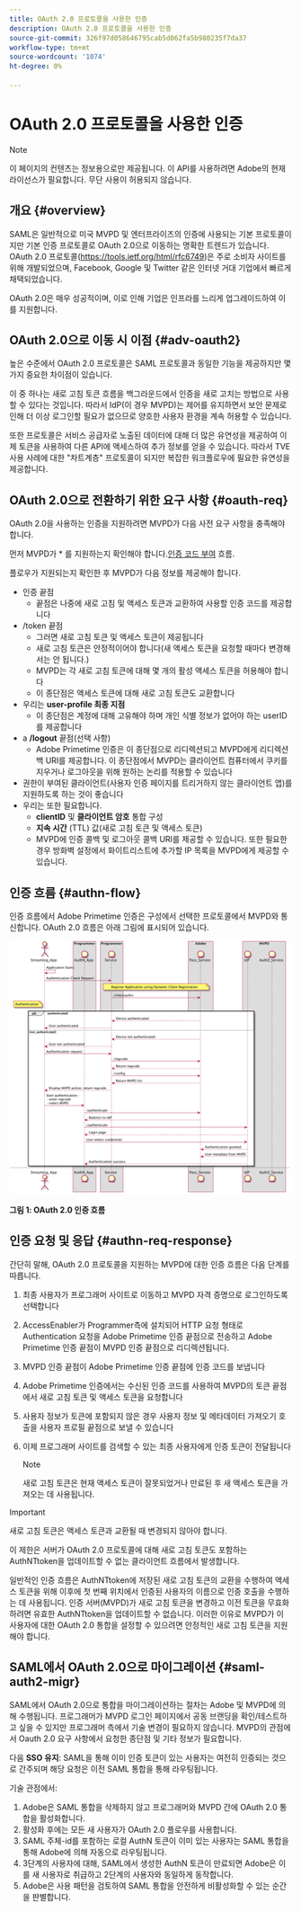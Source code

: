 ```yaml
---
title: OAuth 2.0 프로토콜을 사용한 인증
description: OAuth 2.0 프로토콜을 사용한 인증
source-git-commit: 326f97d058646795cab5d062fa5b980235f7da37
workflow-type: tm+mt
source-wordcount: '1074'
ht-degree: 0%

---
```



# OAuth 2.0 프로토콜을 사용한 인증

>[!NOTE]
>
>이 페이지의 컨텐츠는 정보용으로만 제공됩니다. 이 API를 사용하려면 Adobe의 현재 라이선스가 필요합니다. 무단 사용이 허용되지 않습니다.

## 개요 {#overview}

SAML은 일반적으로 미국 MVPD 및 엔터프라이즈의 인증에 사용되는 기본 프로토콜이지만 기본 인증 프로토콜로 OAuth 2.0으로 이동하는 명확한 트렌드가 있습니다. OAuth 2.0 프로토콜(https://tools.ietf.org/html/rfc6749)은 주로 소비자 사이트를 위해 개발되었으며, Facebook, Google 및 Twitter 같은 인터넷 거대 기업에서 빠르게 채택되었습니다.

OAuth 2.0은 매우 성공적이며, 이로 인해 기업은 인프라를 느리게 업그레이드하여 이를 지원합니다.



## OAuth 2.0으로 이동 시 이점 {#adv-oauth2}

높은 수준에서 OAuth 2.0 프로토콜은 SAML 프로토콜과 동일한 기능을 제공하지만 몇 가지 중요한 차이점이 있습니다.

이 중 하나는 새로 고침 토큰 흐름을 백그라운드에서 인증을 새로 고치는 방법으로 사용할 수 있다는 것입니다. 따라서 IdP(이 경우 MVPD)는 제어를 유지하면서 보안 문제로 인해 더 이상 로그인할 필요가 없으므로 양호한 사용자 환경을 계속 허용할 수 있습니다.

또한 프로토콜은 서비스 공급자로 노출된 데이터에 대해 더 많은 유연성을 제공하여 이제 토큰을 사용하여 다른 API에 액세스하여 추가 정보를 얻을 수 있습니다. 따라서 TVE 사용 사례에 대한 &quot;차트계층&quot; 프로토콜이 되지만 복잡한 워크플로우에 필요한 유연성을 제공합니다.





## OAuth 2.0으로 전환하기 위한 요구 사항 {#oauth-req}

OAuth 2.0을 사용하는 인증을 지원하려면 MVPD가 다음 사전 요구 사항을 충족해야 합니다.

먼저 MVPD가 * 를 지원하는지 확인해야 합니다.[인증 코드 부여](https://oauthlib.readthedocs.io/en/latest/oauth2/grants/authcode.html) 흐름.

플로우가 지원되는지 확인한 후 MVPD가 다음 정보를 제공해야 합니다.

* 인증 끝점
   * 끝점은 나중에 새로 고침 및 액세스 토큰과 교환하여 사용할 인증 코드를 제공합니다
* /token 끝점
   * 그러면 새로 고침 토큰 및 액세스 토큰이 제공됩니다
   * 새로 고침 토큰은 안정적이어야 합니다(새 액세스 토큰을 요청할 때마다 변경해서는 안 됩니다.)
   * MVPD는 각 새로 고침 토큰에 대해 몇 개의 활성 액세스 토큰을 허용해야 합니다
   * 이 종단점은 액세스 토큰에 대해 새로 고침 토큰도 교환합니다
* 우리는 **user-profile 최종 지점**
   * 이 종단점은 계정에 대해 고유해야 하며 개인 식별 정보가 없어야 하는 userID를 제공합니다
* a **/logout** 끝점(선택 사항)
   * Adobe Primetime 인증은 이 종단점으로 리디렉션되고 MVPD에게 리디렉션 백 URI를 제공합니다. 이 종단점에서 MVPD는 클라이언트 컴퓨터에서 쿠키를 지우거나 로그아웃을 위해 원하는 논리를 적용할 수 있습니다
* 권한이 부여된 클라이언트(사용자 인증 페이지를 트리거하지 않는 클라이언트 앱)를 지원하도록 하는 것이 좋습니다
* 우리는 또한 필요합니다.
   * **clientID** 및 **클라이언트 암호** 통합 구성
   * **지속 시간** (TTL) 값(새로 고침 토큰 및 액세스 토큰)
   * MVPD에 인증 콜백 및 로그아웃 콜백 URI를 제공할 수 있습니다. 또한 필요한 경우 방화벽 설정에서 화이트리스트에 추가할 IP 목록을 MVPD에게 제공할 수 있습니다.


## 인증 흐름 {#authn-flow}

인증 흐름에서 Adobe Primetime 인증은 구성에서 선택한 프로토콜에서 MVPD와 통신합니다. OAuth 2.0 흐름은 아래 그림에 표시되어 있습니다.



![구성에서 선택한 프로토콜에서 MVPD와 통신하는 Adobe 인증에서 인증 흐름을 표시하는 다이어그램입니다.](assets/authn-flow.png)

**그림 1: OAuth 2.0 인증 흐름**



## 인증 요청 및 응답 {#authn-req-response}

간단히 말해, OAuth 2.0 프로토콜을 지원하는 MVPD에 대한 인증 흐름은 다음 단계를 따릅니다.

1. 최종 사용자가 프로그래머 사이트로 이동하고 MVPD 자격 증명으로 로그인하도록 선택합니다
1. AccessEnabler가 Programmer측에 설치되어 HTTP 요청 형태로 Authentication 요청을 Adobe Primetime 인증 끝점으로 전송하고 Adobe Primetime 인증 끝점이 MVPD 인증 끝점으로 리디렉션됩니다.
1. MVPD 인증 끝점이 Adobe Primetime 인증 끝점에 인증 코드를 보냅니다
1. Adobe Primetime 인증에서는 수신된 인증 코드를 사용하여 MVPD의 토큰 끝점에서 새로 고침 토큰 및 액세스 토큰을 요청합니다
1. 사용자 정보가 토큰에 포함되지 않은 경우 사용자 정보 및 메타데이터 가져오기 호출을 사용자 프로필 끝점으로 보낼 수 있습니다
1. 이제 프로그래머 사이트를 검색할 수 있는 최종 사용자에게 인증 토큰이 전달됩니다

   >[!NOTE]
   >
   >새로 고침 토큰은 현재 액세스 토큰이 잘못되었거나 만료된 후 새 액세스 토큰을 가져오는 데 사용됩니다.


>[!IMPORTANT]
>
>새로 고침 토큰은 액세스 토큰과 교환될 때 변경되지 않아야 합니다.

이 제한은 서버가 OAuth 2.0 프로토콜에 대해 새로 고침 토큰도 포함하는 AuthNTtoken을 업데이트할 수 없는 클라이언트 흐름에서 발생합니다.

일반적인 인증 흐름은 AuthNTtoken에 저장된 새로 고침 토큰의 교환을 수행하여 액세스 토큰을 위해 이후에 첫 번째 위치에서 인증된 사용자의 이름으로 인증 호출을 수행하는 데 사용됩니다. 인증 서버(MVPD)가 새로 고침 토큰을 변경하고 이전 토큰을 무효화하려면 유효한 AuthNTtoken을 업데이트할 수 없습니다. 이러한 이유로 MVPD가 이 사용자에 대한 OAuth 2.0 통합을 설정할 수 있으려면 안정적인 새로 고침 토큰을 지원해야 합니다.


## SAML에서 OAuth 2.0으로 마이그레이션 {#saml-auth2-migr}

SAML에서 OAuth 2.0으로 통합을 마이그레이션하는 절차는 Adobe 및 MVPD에 의해 수행됩니다. 프로그래머가 MVPD 로그인 페이지에서 공동 브랜딩을 확인/테스트하고 싶을 수 있지만 프로그래머 측에서 기술 변경이 필요하지 않습니다. MVPD의 관점에서 Oauth 2.0 요구 사항에서 요청한 종단점 및 기타 정보가 필요합니다.

다음 **SSO 유지**: SAML을 통해 이미 인증 토큰이 있는 사용자는 여전히 인증되는 것으로 간주되며 해당 요청은 이전 SAML 통합을 통해 라우팅됩니다.

기술 관점에서:

1. Adobe은 SAML 통합을 삭제하지 않고 프로그래머와 MVPD 간에 OAuth 2.0 통합을 활성화합니다.
1. 활성화 후에는 모든 새 사용자가 OAuth 2.0 플로우를 사용합니다.
1. SAML 주체-id를 포함하는 로컬 AuthN 토큰이 이미 있는 사용자는 SAML 통합을 통해 Adobe에 의해 자동으로 라우팅됩니다.
1. 3단계의 사용자에 대해, SAML에서 생성한 AuthN 토큰이 만료되면 Adobe은 이를 새 사용자로 취급하고 2단계의 사용자와 동일하게 동작합니다.
1. Adobe은 사용 패턴을 검토하여 SAML 통합을 안전하게 비활성화할 수 있는 순간을 판별합니다.

